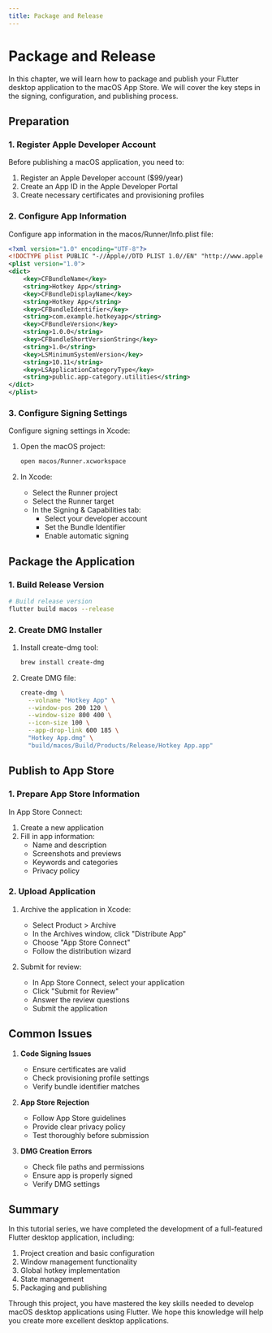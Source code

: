 ```yaml
---
title: Package and Release
---
```


# Package and Release

In this chapter, we will learn how to package and publish your Flutter desktop application to the macOS App Store. We will cover the key steps in the signing, configuration, and publishing process.

## Preparation

### 1. Register Apple Developer Account

Before publishing a macOS application, you need to:

1. Register an Apple Developer account ($99/year)
2. Create an App ID in the Apple Developer Portal
3. Create necessary certificates and provisioning profiles

### 2. Configure App Information

Configure app information in the macos/Runner/Info.plist file:

```xml
<?xml version="1.0" encoding="UTF-8"?>
<!DOCTYPE plist PUBLIC "-//Apple//DTD PLIST 1.0//EN" "http://www.apple.com/DTDs/PropertyList-1.0.dtd">
<plist version="1.0">
<dict>
    <key>CFBundleName</key>
    <string>Hotkey App</string>
    <key>CFBundleDisplayName</key>
    <string>Hotkey App</string>
    <key>CFBundleIdentifier</key>
    <string>com.example.hotkeyapp</string>
    <key>CFBundleVersion</key>
    <string>1.0.0</string>
    <key>CFBundleShortVersionString</key>
    <string>1.0</string>
    <key>LSMinimumSystemVersion</key>
    <string>10.11</string>
    <key>LSApplicationCategoryType</key>
    <string>public.app-category.utilities</string>
</dict>
</plist>
```

### 3. Configure Signing Settings

Configure signing settings in Xcode:

1. Open the macOS project:
   ```bash
   open macos/Runner.xcworkspace
   ```

2. In Xcode:
   - Select the Runner project
   - Select the Runner target
   - In the Signing & Capabilities tab:
     - Select your developer account
     - Set the Bundle Identifier
     - Enable automatic signing

## Package the Application

### 1. Build Release Version

```bash
# Build release version
flutter build macos --release
```

### 2. Create DMG Installer

1. Install create-dmg tool:
   ```bash
   brew install create-dmg
   ```

2. Create DMG file:
   ```bash
   create-dmg \
     --volname "Hotkey App" \
     --window-pos 200 120 \
     --window-size 800 400 \
     --icon-size 100 \
     --app-drop-link 600 185 \
     "Hotkey App.dmg" \
     "build/macos/Build/Products/Release/Hotkey App.app"
   ```

## Publish to App Store

### 1. Prepare App Store Information

In App Store Connect:

1. Create a new application
2. Fill in app information:
   - Name and description
   - Screenshots and previews
   - Keywords and categories
   - Privacy policy

### 2. Upload Application

1. Archive the application in Xcode:
   - Select Product > Archive
   - In the Archives window, click "Distribute App"
   - Choose "App Store Connect"
   - Follow the distribution wizard

2. Submit for review:
   - In App Store Connect, select your application
   - Click "Submit for Review"
   - Answer the review questions
   - Submit the application

## Common Issues

1. **Code Signing Issues**
   - Ensure certificates are valid
   - Check provisioning profile settings
   - Verify bundle identifier matches

2. **App Store Rejection**
   - Follow App Store guidelines
   - Provide clear privacy policy
   - Test thoroughly before submission

3. **DMG Creation Errors**
   - Check file paths and permissions
   - Ensure app is properly signed
   - Verify DMG settings

## Summary

In this tutorial series, we have completed the development of a full-featured Flutter desktop application, including:

1. Project creation and basic configuration
2. Window management functionality
3. Global hotkey implementation
4. State management
5. Packaging and publishing

Through this project, you have mastered the key skills needed to develop macOS desktop applications using Flutter. We hope this knowledge will help you create more excellent desktop applications.